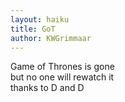 ```yaml
---
layout: haiku
title: GoT
author: KWGrimmaar
---
```


Game of Thrones is gone<br>
but no one will rewatch it<br>
thanks to D and D<br>